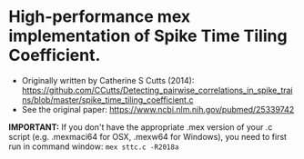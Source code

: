 # High-performance mex implementation of Spike Time Tiling Coefficient.
 
 *   Originally written by Catherine S Cutts (2014): https://github.com/CCutts/Detecting_pairwise_correlations_in_spike_trains/blob/master/spike_time_tiling_coefficient.c
 *   See the original paper: https://www.ncbi.nlm.nih.gov/pubmed/25339742

**IMPORTANT:** If you don't have the appropriate .mex version of your .c script (e.g. .mexmaci64 for OSX, .mexw64 for Windows), you need to first run in command window:
`mex sttc.c -R2018a`
